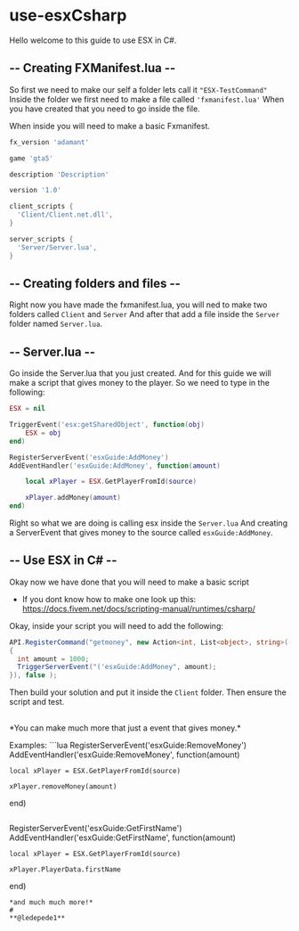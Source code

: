 # use-esxCsharp
Hello welcome to this guide to use ESX in C#.

## -- Creating FXManifest.lua -- 
So first we need to make our self a folder lets call it `"ESX-TestCommand"`
Inside the folder we first need to make a file called `'fxmanifest.lua'`
When you have created that you need to go inside the file.

When inside you will need to make a basic Fxmanifest.
```lua
fx_version 'adamant'

game 'gta5'

description 'Description'

version '1.0'

client_scripts {
  'Client/Client.net.dll',
}

server_scripts {
  'Server/Server.lua',
}
```
## -- Creating folders and files --
Right now you have made the fxmanifest.lua, you will ned to make two folders called `Client` and `Server`
And after that add a file inside the `Server` folder named `Server.lua`.

## -- Server.lua --
Go inside the Server.lua that you just created.
And for this guide we will make a script that gives money to the player.
So we need to type in the following:
```lua
ESX = nil

TriggerEvent('esx:getSharedObject', function(obj)
    ESX = obj
end)

RegisterServerEvent('esxGuide:AddMoney')
AddEventHandler('esxGuide:AddMoney', function(amount)

    local xPlayer = ESX.GetPlayerFromId(source)

    xPlayer.addMoney(amount) 
end)

```
Right so what we are doing is calling esx inside the `Server.lua`
And creating a ServerEvent that gives money to the source called ```esxGuide:AddMoney```.

## -- Use ESX in C# --
Okay now we have done that you will need to make a basic script 
- If you dont know how to make one look up this: https://docs.fivem.net/docs/scripting-manual/runtimes/csharp/

Okay, inside your script you will need to add the following:
```c#
API.RegisterCommand("getmoney", new Action<int, List<object>, string>((source, args, rawCommand) =>
{
  int amount = 1000;
  TriggerServerEvent("('esxGuide:AddMoney", amount);
}), false );

```

Then build your solution and put it inside the `Client` folder. 
Then ensure the script and test.

##
<p>*You can make much more that just a event that gives money.*</p>
Examples:
```lua
RegisterServerEvent('esxGuide:RemoveMoney')
AddEventHandler('esxGuide:RemoveMoney', function(amount)

    local xPlayer = ESX.GetPlayerFromId(source)

    xPlayer.removeMoney(amount)
end)
```

```
RegisterServerEvent('esxGuide:GetFirstName')
AddEventHandler('esxGuide:GetFirstName', function(amount)

    local xPlayer = ESX.GetPlayerFromId(source)

    xPlayer.PlayerData.firstName
end)
```
*and much much more!*
#
**@ledepede1**
